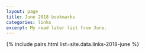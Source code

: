 ```yaml
---
layout: page
title: June 2018 bookmarks
categories: links
excerpt: My read later list from June.
---
```


{% include pairs.html list=site.data.links-2018-june %}
